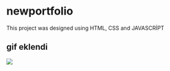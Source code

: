<h1> newportfolio </h1>

This project was designed using HTML, CSS and JAVASCRİPT

<h2>gif eklendi</h2>

![](portecran.gif)